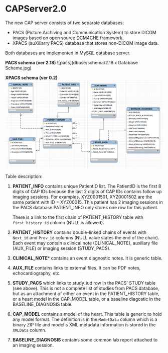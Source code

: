 # CAPServer2.0

The new CAP server consists of two separate databases:

* PACS (Picture Archiving and Communication System) to store DICOM images based on open source [DCM4CHE] framework.
* XPACS (auXiliarry PACS) database that stores non-DICOM image data.

Both databases are implemented in MySQL database server.

**PACS schema (ver 2.18)**
![pacs](dbase/schema/2.18.x Database Scheme.jpg)

**XPACS schema (ver 0.2)**
![xpacs](dbase/schema/xpacs-schema-0.2.png)

Table description:

1. **PATIENT_INFO** contains unique PatientID list. The PatientID is the first 8 digits of CAP IDs because the last 2 digits of CAP IDs contains follow up imaging sessions. For examples, XYZ0001501, XYZ0001502 are the same patient with ID = XYZ00015. This patient has 2 imaging sessions in the PACS database.PATIENT_INFO only stores one row for this patient.

   There is a link to the first chain of PATIENT_HISTORY table with `first_history_id` column (NULL is allowed).

1. **PATIENT_HISTORY** contains double-linked chains of events with `Next_id` and `Prev_id` columns (NULL value states the end of the chain). Each event may contain a clinical note (CLINICAL_NOTE), auxiliary file (AUX_FILE) or imaging session (STUDY_PACS).

1. **CLINICAL_NOTE*** contains an event diagnostic notes. It is generic table.

1. **AUX_FILE** contains links to external files. It can be PDF notes, echocardiography, etc.

1. **STUDY_PACS** which links to study_iud row in the PACS' STUDY table (see above). This is not a complete list of studies from PACS database, but as an attachment of either an event in the PATIENT_HISTORY table, or a heart model in the CAP_MODEL table, or a baseline diagostic in the BASELINE_DIAGNOSIS table.

1. **CAP_MODEL** contains a model of the heart. This table is generic to hold any model format. The definition is in the `ModelData` column which is a binary ZIP file and model's XML metadata information is stored in the `XMLData` column.

1. **BASELINE_DIAGNOSIS** contains some common lab report attached to an imaging session.


<!-- URLs -->
[DCM4CHE]: http://dcm4che.org/
[URI]: https://en.wikipedia.org/wiki/Uniform_Resource_Identifier

